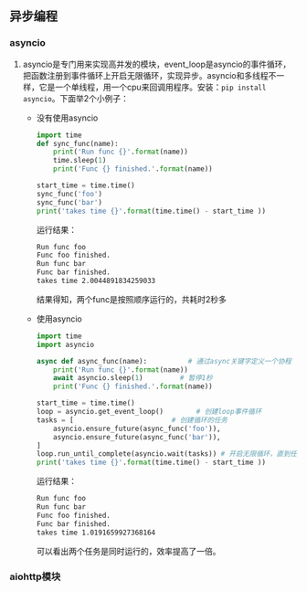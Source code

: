 ## 异步编程

### asyncio

1. asyncio是专门用来实现高并发的模块，event_loop是asyncio的事件循环，把函数注册到事件循环上开启无限循环，实现异步。asyncio和多线程不一样，它是一个单线程，用一个cpu来回调用程序。安装：`pip install asyncio`。下面举2个小例子：

   - 没有使用asyncio

     ```python
     import time
     def sync_func(name):
         print('Run func {}'.format(name))
         time.sleep(1)
         print('Func {} finished.'.format(name))
     
     start_time = time.time()
     sync_func('foo')
     sync_func('bar')
     print('takes time {}'.format(time.time() - start_time ))
     ```

     运行结果：

     ```reStructuredText
     Run func foo
     Func foo finished.
     Run func bar
     Func bar finished.
     takes time 2.0044891834259033
     ```

     结果得知，两个func是按照顺序运行的，共耗时2秒多

   - 使用asyncio

     ```python
     import time
     import asyncio
     
     async def async_func(name):          # 通过async关键字定义一个协程
         print('Run func {}'.format(name))
         await asyncio.sleep(1)			# 暂停1秒
         print('Func {} finished.'.format(name))
     
     start_time = time.time()
     loop = asyncio.get_event_loop()		# 创建loop事件循环
     tasks = [						  # 创建循环的任务
         asyncio.ensure_future(async_func('foo')),
         asyncio.ensure_future(async_func('bar')),
     ]
     loop.run_until_complete(asyncio.wait(tasks)) # 开启无限循环，直到任务完成
     print('takes time {}'.format(time.time() - start_time ))
     ```

     运行结果：

     ```reStructuredText
     Run func foo
     Run func bar
     Func foo finished.
     Func bar finished.
     takes time 1.0191659927368164
     ```

     可以看出两个任务是同时运行的，效率提高了一倍。

     

### aiohttp模块




